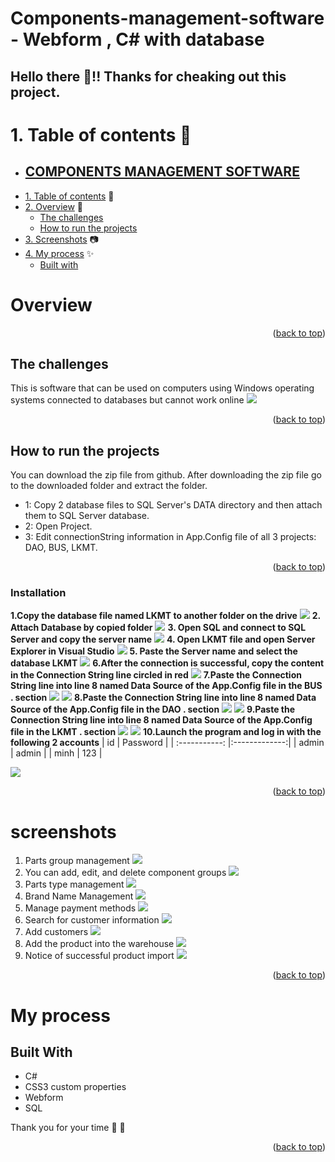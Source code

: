 # Components-management-software - Webform , C# with database
## Hello there 👋!! Thanks for cheaking out this project.

# **1. Table of contents 📝**

- ## [COMPONENTS MANAGEMENT SOFTWARE ](#soft)
- [1. Table of contents](#table-of-contents) 📝
- [2. Overview](#overview) 🎯
  - [The challenges](#the-challenges)
  - [How to run the projects](#how-to-run-the-projects)
- [3. Screenshots](#screenshots) 📷
- [4. My process](#my-process) ✨
  - [Built with](#built-with)
  
# Overview 
<p align="right">(<a href="#readme-top">back to top</a>)</p>

## The challenges

This is software that can be used on computers using Windows operating systems connected to databases but cannot work online
![](https://i.postimg.cc/zXQ3gLmt/1.png)
<p align="right">(<a href="#readme-top">back to top</a>)</p>

## How to run the projects
You can download the zip file from github. After downloading the zip file go to the downloaded folder and extract the folder. 
- 1: Copy 2 database files to SQL Server's DATA directory and then attach them to SQL Server database.
- 2: Open Project.
- 3: Edit connectionString information in App.Config file of all 3 projects: DAO, BUS, LKMT.
<p align="right">(<a href="#readme-top">back to top</a>)</p>

### Installation
**1.Copy the database file named LKMT to another folder on the drive**
![](https://i.postimg.cc/jSKqNygh/1.jpg)
**2. Attach Database by copied folder**
![](https://i.postimg.cc/YqBtK1Hw/2.png)
**3. Open SQL and connect to SQL Server and copy the server name**
![](https://i.postimg.cc/MGpW3q8M/3.png)
**4. Open LKMT file and open Server Explorer in Visual Studio**
![](https://i.postimg.cc/hvTgQGVw/4.png)
**5. Paste the Server name and select the database LKMT**
![](https://i.postimg.cc/RCHvDg2R/5.png)
**6.After the connection is successful, copy the content in the Connection String line circled in red**
![](https://i.postimg.cc/8PdN1jpf/6.png)
**7.Paste the Connection String line into line 8 named Data Source of the App.Config file in the BUS . section**
![](https://i.postimg.cc/d1zw0CZr/7.png)
![](https://i.postimg.cc/QMYjRwX6/8.png)
**8.Paste the Connection String line into line 8 named Data Source of the App.Config file in the DAO . section**
![](https://i.postimg.cc/KzKmFfjm/9.png)
![](https://i.postimg.cc/3xK7WYNS/10.png)
**9.Paste the Connection String line into line 8 named Data Source of the App.Config file in the LKMT . section**
![](https://i.postimg.cc/jSZT7mJs/11.png)
![](https://i.postimg.cc/XvqbcLw9/12.png)
**10.Launch the program and log in with the following 2 accounts**
|       id       |      Password      | 
| :-----------: |:-------------:| 
|    admin          |        admin     | 
|     minh        |        123      |   


![](https://i.postimg.cc/xdZSsmRh/13.png)



<p align="right">(<a href="#readme-top">back to top</a>)</p>


# screenshots
1. Parts group management
![](https://i.postimg.cc/c12N7fHn/4.png)
2. You can add, edit, and delete component groups
![](https://i.postimg.cc/zXQ3gLmt/1.png)
3. Parts type management
![](https://i.postimg.cc/fyGnwQFK/3.png)
4. Brand Name Management
![](https://i.postimg.cc/c12N7fHn/4.png)
5. Manage payment methods
![](https://i.postimg.cc/8cJgQzyc/5.png)
6. Search for customer information
![](https://i.postimg.cc/BnG9ks2Z/6.png)
7. Add customers
![](https://i.postimg.cc/dtCc5DkS/7.png)
8. Add the product into the warehouse
![](https://i.postimg.cc/VkBQcTFq/8.png)
9. Notice of successful product import
![](https://i.postimg.cc/W4NRpn9Q/9.png)
<p align="right">(<a href="#readme-top">back to top</a>)</p>

# My process

## Built With

- C#
- CSS3 custom properties
- Webform
- SQL 


Thank you for your time 🙂 🙂
<p align="right">(<a href="#readme-top">back to top</a>)</p>


